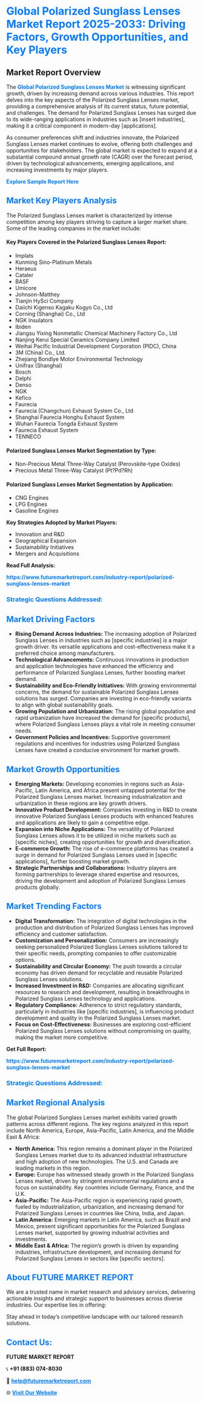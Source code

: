 <h1 style="color: #007BFF;">Global Polarized Sunglass Lenses Market Report 2025-2033: Driving Factors, Growth Opportunities, and Key Players</h1>

<section id="overview">
<h2>Market Report Overview</h2>
<p>The <a href="https://www.futuremarketreport.com/industry-report/polarized-sunglass-lenses-market" style="color: #007BFF; text-decoration: none;"><strong>Global Polarized Sunglass Lenses Market</strong></a> is witnessing significant growth, driven by increasing demand across various industries. This report delves into the key aspects of the Polarized Sunglass Lenses market, providing a comprehensive analysis of its current status, future potential, and challenges. The demand for Polarized Sunglass Lenses has surged due to its wide-ranging applications in industries such as [insert industries], making it a critical component in modern-day [applications].</p>
<p>As consumer preferences shift and industries innovate, the Polarized Sunglass Lenses market continues to evolve, offering both challenges and opportunities for stakeholders. The global market is expected to expand at a substantial compound annual growth rate (CAGR) over the forecast period, driven by technological advancements, emerging applications, and increasing investments by major players.</p>
</section>

<section id="overview">
<p><a href="https://www.futuremarketreport.com/request-sample/reportId=32965" style="color: #007BFF; text-decoration: none;"><strong>Explore Sample Report Here</strong></a></p>
</section>

<section id="key-players">
<h2 style="color: #007BFF;">Market Key Players Analysis</h2>
<p>The Polarized Sunglass Lenses market is characterized by intense competition among key players striving to capture a larger market share. Some of the leading companies in the market include:</p>
<h4>Key Players Covered in the Polarized Sunglass Lenses Report:</h4>
<ul><li>Implats</li><li>Kunming Sino-Platinum Metals</li><li>Heraeus</li><li>Cataler</li><li>BASF</li><li>Umicore</li><li>Johnson-Matthey</li><li>Tianjin HySci Company</li><li>Daiichi Kigenso Kagaku Kogyo Co., Ltd</li><li>Corning (Shanghai) Co., Ltd</li><li>NGK Insulators</li><li>Ibiden</li><li>Jiangsu Yixing Nonmetallic Chemical Machinery Factory Co., Ltd</li><li>Nanjing Kerui Special Ceramics Company Limited</li><li>Weihai Pacific Industrial Development Corporation (PIDC), China</li><li>3M (China) Co., Ltd.</li><li>Zhejiang Bondlye Motor Environmental Technology</li><li>Unifrax (Shanghai)</li><li>Bosch</li><li>Delphi</li><li>Denso</li><li>NGK</li><li>Kefico</li><li>Faurecia</li><li>Faurecia (Changchun) Exhaust System Co., Ltd</li><li>Shanghai Faurecia Honghu Exhaust System</li><li>Wuhan Faurecia Tongda Exhaust System</li><li>Faurecia Exhaust System</li><li>TENNECO</li></ul>
<h4>Polarized Sunglass Lenses Market Segmentation by Type:</h4>
<ul><li>Non-Precious Metal Three-Way Catalyst (Perovskite-type Oxides)</li><li>Precious Metal Three-Way Catalyst (Pt?Pd?Rh)</li></ul>

<h4>Polarized Sunglass Lenses Market Segmentation by Application:</h4>
<ul><li>CNG Engines</li><li>LPG Engines</li><li>Gasoline Engines</li></ul>
<p><strong>Key Strategies Adopted by Market Players:</strong></p>
<ul>
<li>Innovation and R&D</li>
<li>Geographical Expansion</li>
<li>Sustainability Initiatives</li>
<li>Mergers and Acquisitions</li>
</ul>
</section>

<section>
<p><strong>Read Full Analysis: </strong></p><a href="https://www.futuremarketreport.com/industry-report/polarized-sunglass-lenses-market" style="color: #007BFF; text-decoration: none;"><strong>https://www.futuremarketreport.com/industry-report/polarized-sunglass-lenses-market</strong></a>
<h3 style="color: #007BFF;">Strategic Questions Addressed:</h3>
</section>

<section id="driving-factors">
<h2 style="color: #007BFF;">Market Driving Factors</h2>
<ul>
<li><strong>Rising Demand Across Industries:</strong> The increasing adoption of Polarized Sunglass Lenses in industries such as [specific industries] is a major growth driver. Its versatile applications and cost-effectiveness make it a preferred choice among manufacturers.</li>
<li><strong>Technological Advancements:</strong> Continuous innovations in production and application technologies have enhanced the efficiency and performance of Polarized Sunglass Lenses, further boosting market demand.</li>
<li><strong>Sustainability and Eco-Friendly Initiatives:</strong> With growing environmental concerns, the demand for sustainable Polarized Sunglass Lenses solutions has surged. Companies are investing in eco-friendly variants to align with global sustainability goals.</li>
<li><strong>Growing Population and Urbanization:</strong> The rising global population and rapid urbanization have increased the demand for [specific products], where Polarized Sunglass Lenses plays a vital role in meeting consumer needs.</li>
<li><strong>Government Policies and Incentives:</strong> Supportive government regulations and incentives for industries using Polarized Sunglass Lenses have created a conducive environment for market growth.</li>
</ul>
</section>

<section id="growth-opportunities">
<h2 style="color: #007BFF;">Market Growth Opportunities</h2>
<ul>
<li><strong>Emerging Markets:</strong> Developing economies in regions such as Asia-Pacific, Latin America, and Africa present untapped potential for the Polarized Sunglass Lenses market. Increasing industrialization and urbanization in these regions are key growth drivers.</li>
<li><strong>Innovative Product Development:</strong> Companies investing in R&D to create innovative Polarized Sunglass Lenses products with enhanced features and applications are likely to gain a competitive edge.</li>
<li><strong>Expansion into Niche Applications:</strong> The versatility of Polarized Sunglass Lenses allows it to be utilized in niche markets such as [specific niches], creating opportunities for growth and diversification.</li>
<li><strong>E-commerce Growth:</strong> The rise of e-commerce platforms has created a surge in demand for Polarized Sunglass Lenses used in [specific applications], further boosting market growth.</li>
<li><strong>Strategic Partnerships and Collaborations:</strong> Industry players are forming partnerships to leverage shared expertise and resources, driving the development and adoption of Polarized Sunglass Lenses products globally.</li>
</ul>
</section>

<section id="trending-factors">
<h2 style="color: #007BFF;">Market Trending Factors</h2>
<ul>
<li><strong>Digital Transformation:</strong> The integration of digital technologies in the production and distribution of Polarized Sunglass Lenses has improved efficiency and customer satisfaction.</li>
<li><strong>Customization and Personalization:</strong> Consumers are increasingly seeking personalized Polarized Sunglass Lenses solutions tailored to their specific needs, prompting companies to offer customizable options.</li>
<li><strong>Sustainability and Circular Economy:</strong> The push towards a circular economy has driven demand for recyclable and reusable Polarized Sunglass Lenses solutions.</li>
<li><strong>Increased Investment in R&D:</strong> Companies are allocating significant resources to research and development, resulting in breakthroughs in Polarized Sunglass Lenses technology and applications.</li>
<li><strong>Regulatory Compliance:</strong> Adherence to strict regulatory standards, particularly in industries like [specific industries], is influencing product development and quality in the Polarized Sunglass Lenses market.</li>
<li><strong>Focus on Cost-Effectiveness:</strong> Businesses are exploring cost-efficient Polarized Sunglass Lenses solutions without compromising on quality, making the market more competitive.</li>
</ul>
</section>

<section>
<p><strong>Get Full Report: </strong></p><a href="https://www.futuremarketreport.com/industry-report/polarized-sunglass-lenses-market" style="color: #007BFF; text-decoration: none;"><strong>https://www.futuremarketreport.com/industry-report/polarized-sunglass-lenses-market</strong></a>
<h3 style="color: #007BFF;">Strategic Questions Addressed:</h3>
</section>


<section id="regional-analysis">
<h2 style="color: #007BFF;">Market Regional Analysis</h2>
<p>The global Polarized Sunglass Lenses market exhibits varied growth patterns across different regions. The key regions analyzed in this report include North America, Europe, Asia-Pacific, Latin America, and the Middle East & Africa:</p>
<ul>
<li><strong>North America:</strong> This region remains a dominant player in the Polarized Sunglass Lenses market due to its advanced industrial infrastructure and high adoption of new technologies. The U.S. and Canada are leading markets in this region.</li>
<li><strong>Europe:</strong> Europe has witnessed steady growth in the Polarized Sunglass Lenses market, driven by stringent environmental regulations and a focus on sustainability. Key countries include Germany, France, and the U.K.</li>
<li><strong>Asia-Pacific:</strong> The Asia-Pacific region is experiencing rapid growth, fueled by industrialization, urbanization, and increasing demand for Polarized Sunglass Lenses in countries like China, India, and Japan.</li>
<li><strong>Latin America:</strong> Emerging markets in Latin America, such as Brazil and Mexico, present significant opportunities for the Polarized Sunglass Lenses market, supported by growing industrial activities and investments.</li>
<li><strong>Middle East & Africa:</strong> The region’s growth is driven by expanding industries, infrastructure development, and increasing demand for Polarized Sunglass Lenses in sectors like [specific sectors].</li>
</ul>
</section>

<footer>
<h2 style="color: #007BFF;">About FUTURE MARKET REPORT</h2>
<p>We are a trusted name in market research and advisory services, delivering actionable insights and strategic support to businesses across diverse industries. Our expertise lies in offering:</p>

<p>Stay ahead in today’s competitive landscape with our tailored research solutions.</p>

<h2 style="color: #007BFF;">Contact Us:</h2>
<p><strong>FUTURE MARKET REPORT</strong></p>
<p>📞 <strong>+91 (883) 074-8030</strong></p>
<p>📧 <strong><a href="mailto:help@futuremarketreport.com" style="color: #007BFF;">help@futuremarketreport.com</a></strong></p>
<p>🌐 <strong><a href="https://www.futuremarketreport.com/" style="color: #007BFF;">Visit Our Website</a></strong></p>
</footer>